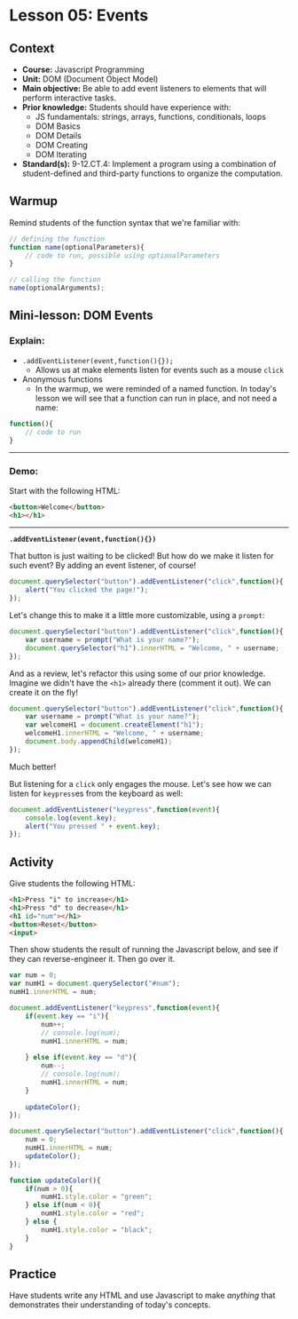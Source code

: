 # Lesson 05: Events


## Context
* **Course:** Javascript Programming
* **Unit:** DOM (Document Object Model)
* **Main objective:** Be able to add event listeners to elements that will perform interactive tasks.
* **Prior knowledge:** Students should have experience with:
  * JS fundamentals: strings, arrays, functions, conditionals, loops
  * DOM Basics
  * DOM Details
  * DOM Creating
  * DOM Iterating
* **Standard(s):** 9-12.CT.4: Implement a program using a combination of student-defined and third-party functions to organize the computation.


## Warmup

Remind students of the function syntax that we're familiar with:

```js
// defining the function
function name(optionalParameters){
    // code to run, possible using optionalParameters
}

// calling the function
name(optionalArguments);
```

## Mini-lesson: **DOM Events**

### Explain:

* `.addEventListener(event,function(){});`
  * Allows us at make elements listen for events such as a mouse `click`
* Anonymous functions
  * In the warmup, we were reminded of a named function. In today's lesson we will see that a function can run in place, and not need a name:
```js
function(){
    // code to run
}
```
---

### Demo:

Start with the following HTML:

```html
<button>Welcome</button>
<h1></h1>
```
            
---

**`.addEventListener(event,function(){})`**

That button is just waiting to be clicked! But how do we make it listen for such event? By adding an event listener, of course!

```js
document.querySelector("button").addEventListener("click",function(){
    alert("You clicked the page!");
});
```

Let's change this to make it a little more customizable, using a `prompt`:

```js
document.querySelector("button").addEventListener("click",function(){
    var username = prompt("What is your name?");
    document.querySelector("h1").innerHTML = "Welcome, " + username;
});
```

And as a review, let's refactor this using some of our prior knowledge. Imagine we didn't have the `<h1>` already there (comment it out). We can create it on the fly!

```js
document.querySelector("button").addEventListener("click",function(){
    var username = prompt("What is your name?");
    var welcomeH1 = document.createElement("h1");
    welcomeH1.innerHTML = "Welcome, " + username;
    document.body.appendChild(welcomeH1);
});
```

Much better!

But listening for a `click` only engages the mouse. Let's see how we can listen for `keypress`es from the keyboard as well:

```js
document.addEventListener("keypress",function(event){
    console.log(event.key);
    alert("You pressed " + event.key);
});
```



## Activity

Give students the following HTML:

```html
<h1>Press "i" to increase</h1>
<h1>Press "d" to decrease</h1>
<h1 id="num"></h1>
<button>Reset</button>
<input>
```

Then show students the result of running the Javascript below, and see if they can reverse-engineer it. Then go over it.

```js
var num = 0;
var numH1 = document.querySelector("#num");
numH1.innerHTML = num;

document.addEventListener("keypress",function(event){
    if(event.key == "i"){
        num++;
        // console.log(num);
        numH1.innerHTML = num;
        
    } else if(event.key == "d"){
        num--;
        // console.log(num);
        numH1.innerHTML = num;
    }
    
    updateColor();
});

document.querySelector("button").addEventListener("click",function(){
    num = 0;
    numH1.innerHTML = num;
    updateColor();
});

function updateColor(){
    if(num > 0){
        numH1.style.color = "green";
    } else if(num < 0){
        numH1.style.color = "red";
    } else {
        numH1.style.color = "black";
    }
}
```


## Practice
Have students write any HTML and use Javascript to make _anything_ that demonstrates their understanding of today's concepts.
